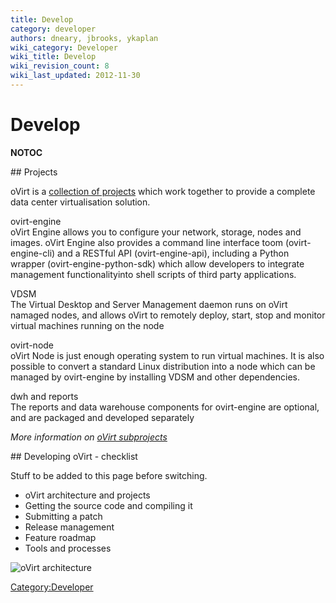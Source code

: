 ```yaml
---
title: Develop
category: developer
authors: dneary, jbrooks, ykaplan
wiki_category: Developer
wiki_title: Develop
wiki_revision_count: 8
wiki_last_updated: 2012-11-30
---
```


# Develop

__NOTOC__

<div class="row">
<div class="span6">
## Projects

oVirt is a [ collection of projects](Architecture) which work together to provide a complete data center virtualisation solution.

ovirt-engine  
oVirt Engine allows you to configure your network, storage, nodes and images. oVirt Engine also provides a command line interface toom (ovirt-engine-cli) and a RESTful API (ovirt-engine-api), including a Python wrapper (ovirt-engine-python-sdk) which allow developers to integrate management functionalityinto shell scripts of third party applications.

VDSM  
The Virtual Desktop and Server Management daemon runs on oVirt namaged nodes, and allows oVirt to remotely deploy, start, stop and monitor virtual machines running on the node

ovirt-node  
oVirt Node is just enough operating system to run virtual machines. It is also possible to convert a standard Linux distribution into a node which can be managed by ovirt-engine by installing VDSM and other dependencies.

dwh and reports  
The reports and data warehouse components for ovirt-engine are optional, and are packaged and developed separately

*More information on [ oVirt subprojects](subprojects)*

</div>
<div class="span6">
</div>
</div>
## Developing oVirt - checklist

Stuff to be added to this page before switching.

*   oVirt architecture and projects
*   Getting the source code and compiling it
*   Submitting a patch
*   Release management
*   Feature roadmap
*   Tools and processes

![oVirt architecture](Overall-arch.png "oVirt architecture")

<Category:Developer>
